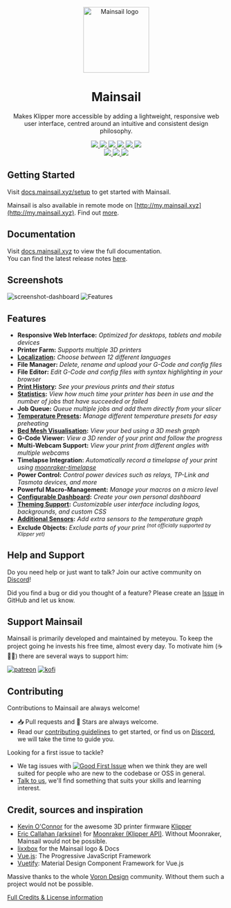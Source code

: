 <p align="center">
  <a>
    <img src="https://raw.githubusercontent.com/mainsail-crew/docs/master/assets/img/logo.png" alt='Mainsail logo' height="152">
    <h1 align="center">Mainsail</h1>
  </a>
</p>
<p align="center">
  Makes Klipper more accessible by adding a lightweight, responsive web user interface, centred around an intuitive and consistent design philosophy.
</p>
<p align="center">
    <a aria-label="Downloads" href="https://github.com/mainsail-crew/mainsail/releases">
      <img src="https://img.shields.io/github/downloads/mainsail-crew/mainsail/total?style=flat-square">
  </a>
    <a aria-label="Localization" href="https://docs.mainsail.xyz/development/localization">
      <img src="https://shields-staging.herokuapp.com/github/directory-file-count/mainsail-crew/mainsail/src%2Flocales?label=localizations&extension=json&type=file&style=flat-square">
  </a>
    <a aria-label="Stars" href="https://github.com/mainsail-crew/mainsail/stargazers">
      <img src="https://img.shields.io/github/stars/mainsail-crew/mainsail?style=flat-square">
  </a>
    <a aria-label="Forks" href="https://github.com/mainsail-crew/mainsail/network/members">
      <img src="https://img.shields.io/github/forks/mainsail-crew/mainsail?style=flat-square">
  </a>
    <a aria-label="License" href="https://github.com/mainsail-crew/mainsail/blob/develop/LICENSE">
      <img src="https://img.shields.io/github/license/mainsail-crew/mainsail?style=flat-square">
  </a>
    <a aria-label="Last commit" href="https://github.com/mainsail-crew/mainsail/commits/">
      <img src="https://img.shields.io/github/last-commit/meteyou/mainsail?style=flat-square">
  </a>
<br />
    <a aria-label="Size" href="https://github.com/mainsail-crew/mainsail/">
      <img src="https://img.shields.io/github/repo-size/meteyou/mainsail?style=flat-square">
  </a>
    <a aria-label="Discord" href="https://discord.gg/skWTwTD">
      <img src="https://img.shields.io/discord/758059413700345988?color=%235865F2&label=discord&logo=discord&logoColor=white&style=flat-square">
  </a>
    <a aria-label="Patreon" href="https://www.patreon.com/meteyou">
      <img src="https://img.shields.io/endpoint.svg?url=https%3A%2F%2Fshieldsio-patreon.vercel.app%2Fapi%3Fusername%3Dmeteyou%26type%3Dpatrons&style=flat-square">
  </a>
</p>

## Getting Started

Visit [docs.mainsail.xyz/setup](https://docs.mainsail.xyz/setup) to get started with Mainsail.

Mainsail is also available in remote mode on [http://my.mainsail.xyz](http://my.mainsail.xyz). Find
out [more](https://docs.mainsail.xyz/setup#mymainsailxyz).

## Documentation

Visit [docs.mainsail.xyz](https://docs.mainsail.xyz) to view the full documentation.  
You can find the latest release notes [here](https://github.com/mainsail-crew/mainsail/releases).

## Screenshots

![screenshot-dashboard](https://raw.githubusercontent.com/mainsail-crew/docs/master/assets/img/screenshot.png)
![Features](https://raw.githubusercontent.com/mainsail-crew/docs/master/assets/img/features.png)

## Features

- **Responsive Web Interface:** _Optimized for desktops, tablets and mobile devices_
- **Printer Farm:** _Supports multiple 3D printers_
- **[Localization](https://docs.mainsail.xyz/features/localization):** _Choose between 12 different languages_
- **File Manager:** _Delete, rename and upload your G-Code and config files_
- **File Editor:** _Edit G-Code and config files with syntax highlighting in your browser_
- **[Print History](https://docs.mainsail.xyz/features/history):** _See your previous prints and their status_
- **[Statistics](https://docs.mainsail.xyz/features/history):** _View how much time your printer has been in use and the number of jobs that have succeeded or failed_
- **Job Queue:** _Queue multiple jobs and add them directly from your slicer_
- **[Temperature Presets](https://docs.mainsail.xyz/features/presets):** _Manage different temperature presets for easy preheating_
- **[Bed Mesh Visualisation](https://docs.mainsail.xyz/features/bedmesh):** _View your bed using a 3D mesh graph_
- **G-Code Viewer:** _View a 3D render of your print and follow the progress_
- **Multi-Webcam Support:** _View your print from different angles with multiple webcams_
- **Timelapse Integration:** _Automatically record a timelapse of your print using [moonraker-timelapse](https://github.com/mainsail-crew/moonraker-timelapse)_
- **Power Control:** _Control power devices such as relays, TP-Link and Tasmota devices, and more_
- **Powerful Macro-Management:** _Manage your macros on a micro level_
- **[Configurable Dashboard](https://docs.mainsail.xyz/features/dashboard-organisation):** _Create your own personal dashboard_
- **[Theming Support](https://docs.mainsail.xyz/features/theming):** _Customizable user interface including logos, backgrounds, and custom CSS_
- **[Additional Sensors](https://docs.mainsail.xyz/quicktips/additional-sensors):** _Add extra sensors to the temperature graph_
- **Exclude Objects:** _Exclude parts of your print <sup>(not officially supported by Klipper yet)</sup>_

## Help and Support

Do you need help or just want to talk? Join our active community on [Discord](https://discord.gg/skWTwTD)!

Did you find a bug or did you thought of a feature?
Please create an [Issue](https://github.com/mainsail-crew/mainsail/issues) in GitHub and let us know.

## Support Mainsail

Mainsail is primarily developed and maintained by meteyou. To keep the project going he invests his free time, almost
every day. To motivate him (☕🍺😜) there are several ways to support him:

[![patreon](https://img.shields.io/badge/patreon-participate-yellow.svg?style=flat-square)](https://www.patreon.com/meteyou)
[![kofi](https://img.shields.io/badge/buy%20me%20a%20coffee-donate-yellow.svg?style=flat-square)](https://ko-fi.com/mainsail)

## Contributing

Contributions to Mainsail are always welcome!

- 📥 Pull requests and 🌟 Stars are always welcome.
- Read our [contributing guidelines](CONTRIBUTING.md) to get started,
  or find us on [Discord](https://discord.gg/mainsail), we will take the time to guide you.

Looking for a first issue to tackle?

- We tag issues with [![Good First Issue](https://img.shields.io/github/issues/mainsail-crew/mainsail/good%20first%20issue.svg)](https://github.com/mainsail-crew/mainsail/issues?q=is%3Aopen+is%3Aissue+label%3A%22good+first+issue%22) when we think they are well suited for people who are new to the codebase or OSS in general.
- [Talk to us](https://discord.gg/mainsail), we'll find something that suits your skills and learning interest.

## Credit, sources and inspiration

- [Kevin O'Connor](https://github.com/KevinOConnor) for the awesome 3D printer firmware [Klipper](https://github.com/KevinOConnor/klipper)
- [Eric Callahan (arksine)](https://github.com/Arksine) for [Moonraker (Klipper API)](https://github.com/Arksine/moonraker). Without Moonraker, Mainsail would not be possible.
- [lixxbox](https://github.com/lixxbox) for the Mainsail logo & Docs
- [Vue.js](https://vuejs.org/): The Progressive JavaScript Framework
- [Vuetify](https://vuetifyjs.com/): Material Design Component Framework for Vue.js

Massive thanks to the whole [Voron Design](http://vorondesign.com/) community. Without them such a project would not be
possible.

[Full Credits & License information](https://docs.mainsail.xyz/credits)

